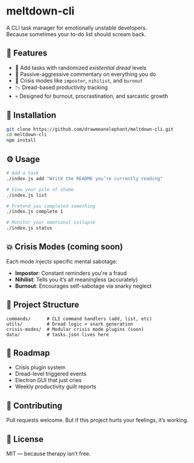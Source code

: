 # meltdown-cli

A CLI task manager for emotionally unstable developers.  
Because sometimes your to-do list should scream back.

## 🧠 Features

- 📌 Add tasks with randomized *existential dread* levels
- 🤬 Passive-aggressive commentary on everything you do
- 🧯 Crisis modes like `impostor`, `nihilist`, and `burnout`
- 📉 Dread-based productivity tracking
- 💀 Designed for burnout, procrastination, and sarcastic growth

## 🚀 Installation

```bash
git clone https://github.com/drawmeanelephant/meltdown-cli.git
cd meltdown-cli
npm install
```

## ⚙️ Usage

```bash
# Add a task
./index.js add "Write the README you’re currently reading"

# View your pile of shame
./index.js list

# Pretend you completed something
./index.js complete 1

# Monitor your emotional collapse
./index.js status
```

## 💥 Crisis Modes (coming soon)

Each mode injects specific mental sabotage:

- **Impostor**: Constant reminders you're a fraud
- **Nihilist**: Tells you it’s all meaningless (accurately)
- **Burnout**: Encourages self-sabotage via snarky neglect

## 📁 Project Structure

```
commands/      # CLI command handlers (add, list, etc)
utils/         # Dread logic + snark generation
crisis-modes/  # Modular crisis mode plugins (soon)
data/          # tasks.json lives here
```

## 🫠 Roadmap

- Crisis plugin system
- Dread-level triggered events
- Electron GUI that just cries
- Weekly productivity guilt reports

## 🧼 Contributing

Pull requests welcome. But if this project hurts your feelings, it’s working.

## 📜 License

MIT — because therapy isn’t free.
